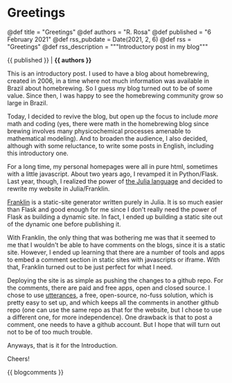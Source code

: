 # Greetings

@def title = "Greetings"
@def authors = "R. Rosa"
@def published = "6 February 2021"
@def rss_pubdate = Date(2021, 2, 6)
@def rss = "Greetings"
@def rss_description = """Introductory post in my blog"""

{{ published }} | **{{ authors }}**

This is an introductory post. I used to have a blog about homebrewing, created in 2006, in a time where not much information was available in Brazil about homebrewing. So I guess my blog turned out to be of some value. Since then, I was happy to see the homebrewing community grow so large in Brazil.

Today, I decided to revive the blog, but open up the focus to include *more* math and coding (yes, there were math in the homebrewing blog since brewing involves many physicochemical processes amenable to mathematical modeling). And to broaden the audience, I also decided, although with some reluctance, to write some posts in English, including this introductory one.

For a long time, my personal homepages were all in pure html, sometimes with a little javascript. About two years ago, I revamped it in Python/Flask. Last year, though, I realized the power of [the Julia language](https://julialang.org) and decided to rewrite my website in Julia/Franklin.

[Franklin](https://franklinjl.org) is a static-site generator written purely in Julia. It is so much easier than Flask and good enough for me since I don't really need the power of Flask as building a dynamic site. In fact, I ended up building a static site out of the dynamic one before publishing it.

With Franklin, the only thing that was bothering me was that it seemed to me that I wouldn't be able to have comments on the blogs, since it is a static site. However, I ended up learning that there are a number of tools and apps to embed a comment section in static sites with javascripts or iframe. With that, Franklin turned out to be just perfect for what I need.

Deploying the site is as simple as pushing the changes to a github repo. For the comments, there are paid and free apps, open and closed source. I chose to use [utterances](https://utteranc.es), a free, open-source, no-fuss solution, which is pretty easy to set up, and which keeps all the comments in another github repo (one can use the same repo as that for the website, but I chose to use a different one, for more independence). One drawback is that to post a comment, one needs to have a github account. But I hope that will turn out not to be of too much trouble.

Anyways, that is it for the Introduction.

Cheers!

{{ blogcomments }}
